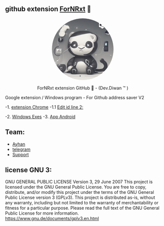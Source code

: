 ## github extension [ForNRxt](https://t.me/ForNRxt) 🍃


<div style="text-align:center">
    <img src="git.png" alt="" width="200" style="border-radius:50%; object-fit: cover;">
    <p>ForNRxt extension GitHub 🍃 - (Dev.Diwan ™ )</p>
</div>



 
 Google extension / Windows program - For Github address saver 
 V2 
 





 -1.  [extension Chrome](https://github.com/ayhan-dev/github-extension/tree/main/extension) 
 -1.1 [Edit‌ id line 2:](https://github.com/ayhan-dev/github-extension/blob/main/extension/popup/popup.js)
 


-2. [Windows Exes](https://github.com/ayhan-dev/github-extension/tree/main/exe) 
-3. [App Android](https://github.com/ayhan-dev/github-extension/tree/main/android) 
 


 
## Team:  
 - [Ayhan](https://ayhan-dev.dev) 
 - [telegram](https://t.me/ayhan_gy)
 - [Support](https://t.me/ForNRxt)



 
 ## license GNU 3:
GNU GENERAL PUBLIC LICENSE
Version 3, 29 June 2007
This project is licensed under the GNU General Public License. You are free to copy, distribute, and/or modify this project under the terms of the GNU General Public License version 3 (GPLv3).
This project is distributed as-is, without any warranty, including but not limited to the warranty of merchantability or fitness for a particular purpose. Please read the full text of the GNU General Public License for more information.
https://www.gnu.de/documents/gplv3.en.html
